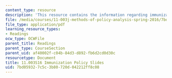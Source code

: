 ```yaml
---
content_type: resource
description: 'This resource contains the information regarding immunization policy. '
file: /media/courses/11-003j-methods-of-policy-analysis-spring-2016/7bd059327c5c3b80720d042212ff8c08_MIT11_003JS16_Immunization.pdf
file_type: application/pdf
learning_resource_types:
- Readings
ocw_type: OCWFile
parent_title: Readings
parent_type: CourseSection
parent_uid: af40002f-c04b-84d3-d892-fb6d2cd0d30c
resourcetype: Document
title: 11.003S16 Immunization Policy Slides
uid: 7bd05932-7c5c-3b80-720d-042212ff8c08
---
```

